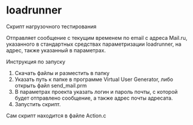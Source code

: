 # loadrunner
Скрипт нагрузочного тестирования 

Отправляет сообщение с текущим временем по email с адреса Mail.ru,
указанного в стандартных средствах параметризации
loadrunner, на адрес, также указанный в параметрах.


Инструкция по запуску
1. Скачать файлы и разместить в папку
2. Указать путь к папке в программе Virtual User Generator,
либо открыть файл send_mail.prm
3. В параметрах проекта указать логин и пароль почты, с которой будет отправлено сообщение, а также адрес почты адресата.
4. Запустить скрипт.

Сам скрипт находится в файле Action.c
